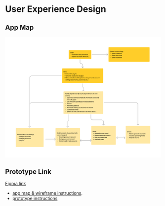 # User Experience Design

## App Map
![App Map](ux-design/Tracker-Web-Map.png)


## Prototype Link
[Figma link](https://www.figma.com/design/9cH9hq0yzi1gzQ6UgZq8EY/Financial-Tracker-App?node-id=16-2&t=jhmcmCXsDlDvEBrU-1)



- [app map & wireframe instructions](instructions-0a-app-map-wireframes.md).
- [prototype instructions](instructions-0b-prototyping.md)
